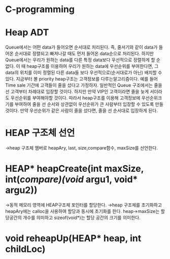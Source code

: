 # C-programming

# Heap ADT
Queue에서는 어떤 data가 들어오면 순서대로 처리된다. 즉, 줄서기와 같이 data가 들어온 순서대로 정렬되고 빠져나갈 때도 먼저 들어온 data순으로 처리된다. 하지만 Queue에서는 우리가 원하는 data를 다른 특정 data보다 우선적으로 정렬하게 할 순 없다. 이 때 heap구조를 이용하여 우리가 원하는 data에 우선순위를 부여한다면, 그 data의 위치를 이미 정렬된 다른 data들 보다 우선적으로(순서대로가 아닌) 배치할 수 있다. 지금부터 볼 priority heap구조는 고객정보를 다루는알고리즘이다. 
예를 들어 Time sale 기간에 고객들이 줄을 섰다고 가정하자. 일반적인 Queue 구조에서는 줄을 선 고객부터 차례대로 입장할 것이다. 하지만 만약 VIP인 고객이라면 줄을 늦게 서더라도 우선순위를 부여해야할 것이다. 따라서 heap구조를 이용해 고객정보에 우선순위크기를 부여하여 줄을 선 순서와 상관없이 우선순위가 큰 사람부터 입장할 수 있도록 만들것이다. 만약 우선순위가 같은 사람이 줄을 섰다면, 줄을 선 순서대로 입장하게 된다.
# HEAP 구조체 선언
→heap 구조체 멤버로 heapAry, last, size,compare함수, maxSize를 선언한다.
# HEAP* heapCreate(int maxSize, int(*compare)(void* argu1, void* argu2))
→동적 메모리 영역에 HEAP구조체 포인터를 할당한다.
→heap 구조체를 초기화하고 heapAry에는 calloc을 사용하여 할당과 동시에 초기화를 한다. heap->maxSize는 할당공간의 개수를 의미하고 sizeof(void*)는 할당 공간의 크기를 의미한다.
# void reheapUp(HEAP* heap, int childLoc)
